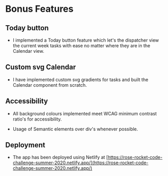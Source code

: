 # Bonus Features

## Today button

- I implemented a Today button feature which let's the dispatcher view the current week tasks with ease no matter where they are in the Calendar view.

## Custom svg Calendar

- I have implemented custom svg gradients for tasks and built the Calendar component from scratch.

## Accessibility

- All background colours implemented meet WCAG minimum contrast ratio's for accessibility.

- Usage of Semantic elements over div's whenever possible.

## Deployment

- The app has been deployed using Netlify at [https://rose-rocket-code-challenge-summer-2020.netlify.app/](https://rose-rocket-code-challenge-summer-2020.netlify.app/)
